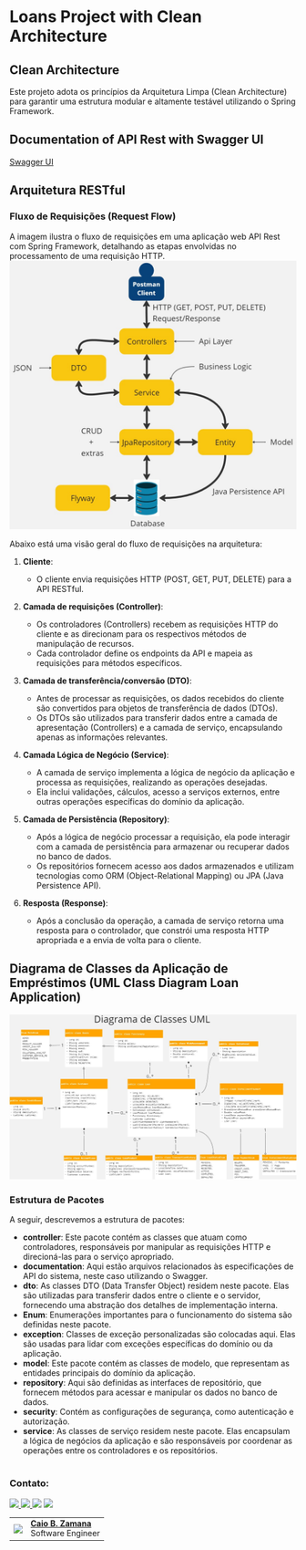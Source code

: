# Loans Project with Clean Architecture

## Clean Architecture
Este projeto adota os princípios da Arquitetura Limpa (Clean Architecture) para garantir uma estrutura modular e altamente testável utilizando o Spring Framework.

## Documentation of API Rest with Swagger UI
[Swagger UI](http://loans2024java20.sa-east-1.elasticbeanstalk.com/swagger-ui/index.html)

## Arquitetura RESTful

### Fluxo de Requisições (Request Flow)
A imagem ilustra o fluxo de requisições em uma aplicação web API Rest com Spring Framework, detalhando as etapas envolvidas no processamento de uma requisição HTTP.
![request-flow-api-rest.jpg](src%2Fmain%2Fresources%2Fstatic%2Frequest-flow-api-rest.jpg)

Abaixo está uma visão geral do fluxo de requisições na arquitetura:

1. **Cliente**:
    - O cliente envia requisições HTTP (POST, GET, PUT, DELETE) para a API RESTful.

2. **Camada de requisições (Controller)**:
    - Os controladores (Controllers) recebem as requisições HTTP do cliente e as direcionam para os respectivos métodos de manipulação de recursos.
    - Cada controlador define os endpoints da API e mapeia as requisições para métodos específicos.

3. **Camada de transferência/conversão (DTO)**:
    - Antes de processar as requisições, os dados recebidos do cliente são convertidos para objetos de transferência de dados (DTOs).
    - Os DTOs são utilizados para transferir dados entre a camada de apresentação (Controllers) e a camada de serviço, encapsulando apenas as informações relevantes.

4. **Camada Lógica de Negócio (Service)**:
    - A camada de serviço implementa a lógica de negócio da aplicação e processa as requisições, realizando as operações desejadas.
    - Ela inclui validações, cálculos, acesso a serviços externos, entre outras operações específicas do domínio da aplicação.

5. **Camada de Persistência (Repository)**:
    - Após a lógica de negócio processar a requisição, ela pode interagir com a camada de persistência para armazenar ou recuperar dados no banco de dados.
    - Os repositórios fornecem acesso aos dados armazenados e utilizam tecnologias como ORM (Object-Relational Mapping) ou JPA (Java Persistence API).

6. **Resposta (Response)**:
    - Após a conclusão da operação, a camada de serviço retorna uma resposta para o controlador, que constrói uma resposta HTTP apropriada e a envia de volta para o cliente.

## Diagrama de Classes da Aplicação de Empréstimos (UML Class Diagram Loan Application)
![uml-diagram-class.jpg](src%2Fmain%2Fresources%2Fstatic%2Fuml-diagram-class.jpg)

### Estrutura de Pacotes
A seguir, descrevemos a estrutura de pacotes:

- **controller**: Este pacote contém as classes que atuam como controladores, responsáveis por manipular as requisições HTTP e direcioná-las para o serviço apropriado.
- **documentation**: Aqui estão arquivos relacionados às especificações de API do sistema, neste caso utilizando o Swagger.
- **dto**: As classes DTO (Data Transfer Object) residem neste pacote. Elas são utilizadas para transferir dados entre o cliente e o servidor, fornecendo uma abstração dos detalhes de implementação interna.
- **Enum**: Enumerações importantes para o funcionamento do sistema são definidas neste pacote.
- **exception**: Classes de exceção personalizadas são colocadas aqui. Elas são usadas para lidar com exceções específicas do domínio ou da aplicação.
- **model**: Este pacote contém as classes de modelo, que representam as entidades principais do domínio da aplicação.
- **repository**: Aqui são definidas as interfaces de repositório, que fornecem métodos para acessar e manipular os dados no banco de dados.
- **security**: Contém as configurações de segurança, como autenticação e autorização.
- **service**: As classes de serviço residem neste pacote. Elas encapsulam a lógica de negócios da aplicação e são responsáveis por coordenar as operações entre os controladores e os repositórios.

#
### Contato:
<a href="https://www.linkedin.com/in/caiozamana/" target="_blank"><img src="https://img.shields.io/badge/-LinkedIn-%230077B5?style=for-the-badge&logo=linkedin&logoColor=white" target="_blank">
<a href="https://api.whatsapp.com/send?phone=55048991477921" target="_blank"><img src="https://img.shields.io/badge/WhatsApp-25D366?style=for-the-badge&logo=whatsapp&logoColor=white">
<a href = "mailto:caiobzm@gmail.com"><img src="https://img.shields.io/badge/-Gmail-%23333?style=for-the-badge&logo=gmail&logoColor=white" target="_blank"></a>
<a href = "https://www.youtube.com/@CodeTechIntelligence"><img src="https://img.shields.io/badge/YouTube-red?style=for-the-badge&logo=youtube&logoColor=white" target="_blank"></a>

<table>
  <tr>
    <td>
      <img width="80px" align="center" src="https://avatars.githubusercontent.com/caiobello"/>
    </td>
    <td align="left">
      <a href="https://github.com/caiobello">
        <span><b>Caio B. Zamana</b></span>
      </a>
      <br>
      <span>Software Engineer</span>
    </td>
  </tr>
</table>